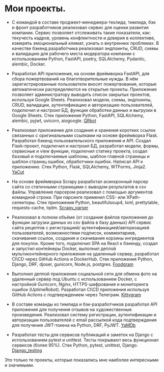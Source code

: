 # Мои проекты.

- С командой в составе проджект-менеджера-техлида, тимлида, бэк и фронт разработчиков реализовал сервис для оценки развития компании. Сервис позволяет отслеживать такие показатели, как: текучесть кадров, уровень конфликтности и доверия в коллективе, измерять эмоциональный климат, узнать о внутренних проблемах. В качестве бэкенд разработчика реализовал эндпоинты, CRUD, схемы и валидацию для рабочего места модератора компании с использованием Python, FastAPI, poetry, SQLAlchemy, Pydantic, alembic, Docker.

- Разработал API приложения, на основе фреймворка FastAPI, для сбора пожертвований на благотворительные нужды. В нём зарегистрированные пользователи вносят пожертвования, которые автоматически распределяются на открытые проекты. Приложение позволяет администратору выводить список закрытых проектов, используя Google Sheets. Реализовал модели, схемы, эндпоинты, CRUD, валидации, аутентификацию и авторизацию пользователей, подключил и настроил БД, функции обработки данных и выгрузки в Google Sheets. Стек приложения Python, FastAPI, SQLAlchemy, alembic, pyjwt, uvicorn, aiogoogle. [QRkot](https://github.com/VadimVolkov87/QRkot_spreadsheets)

- Реализовал приложение для создания и хранения коротких ссылок связанных с оригинальными ссылками на основе фреймворка Flask. Разработал бэкенд пользовательского приложения и API. Создал Flask-проект, подключил и настроил БД, разработал модели, формы, сервисные и view функции, подключил статику проекта, создал базовый и подключаемые шаблоны, шаблон главной страницы и шаблон страниц ошибок, обработчики ошибок. Написал API к приложению. Стек Python, Flask, SQLAlchemy, WTForms, Jinja2. [YaCut](https://github.com/VadimVolkov87/yacut)

- На основе фреймворка Scrapy разработал асинхронный парсер сайта со статичными страницами с выводом результатов в csv файлы. Управление парсером реализовал с помощью аргументов командной строки. При парсинге применил CSS- или XPath-селекторы. Стек приложения Python, beautifulsoup4, lxml, prettytable, requests-cache, tqdm. [Scrapy_parser](https://github.com/VadimVolkov87/scrapy_parser_pep)

- Реализовал в полном объёме (от создания файлов приложения до функции загрузки данных из csv файла в базу данных) API сервис сайта рецептов с регистрацией/ аутентификацией/авторизацией пользователей, возможностями подписок, комментариев, скачивания ссылок, создания и скачивания корзины ингредиентов для покупок. Кроме того, подключил SPA на React к бэкенду, создал и запустил контейнеры Docker, выполнил деплой мультиконтейнерного приложения на удаленный сервер, разработал CI\CD через GitHub Actions и DockerHub. Стек приложения Python, Django, DRF, djoser, gunicorn, Node.js, postgres. [Foodgram](https://github.com/VadimVolkov87/foodgram)

- Выполнил деплой приложения социальной сети для обмена фото на удаленный сервер под Ubuntu с использованием Docker, с настройкой Gunicorn, Nginx, HTTPS-шифрования и мониторинга ошибок (UptimeRobot). Разработал CI\CD приложения используя GitHub Actions с подтверждением через Телеграм. [Kittygram](https://github.com/VadimVolkov87/kittygram_final)

- В составе команды из тимлида и бэк-разработчиков разработал API приложения для получения отзывов на художественные произведения. Реализовал систему регистрации, аутентификации и авторизации пользователей с email рассылкой кода подтверждения для получения JWT-токена на Python, DRF, PyJWT. [YaMDb](https://github.com/VadimVolkov87/api_yamdb)

- Разработал тесты для сервисов публикаций и заметок на Django с использованием pytest и unittest. Тесты покрывают весь функционал сервисов (более 95%). Стек Python, pytest, unittest, Django.
  [Django_testing](https://github.com/VadimVolkov87/django_testing)

Это только те проекты, которые показались мне наиболее интересными и значимыми.
